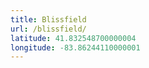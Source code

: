 ```yaml
---
title: Blissfield
url: /blissfield/
latitude: 41.832548700000004
longitude: -83.86244110000001
---
```

